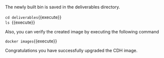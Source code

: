 The newly built bin is saved in the deliverables directory.
<br><br>`cd deliverables`{{execute}}
<br>`ls `{{execute}}

Also, you can verify the created image by executing the following command

`docker images`{{execute}}

Congratulations you have successfully upgraded the CDH image.
